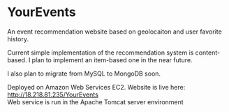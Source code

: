 # YourEvents

An event recommendation website based on geolocaiton and user favorite history. 

Current simple implementation of the recommendation system is content-based. I plan to implement an item-based one in the 
near future. 

I also plan to migrate from MySQL to MongoDB soon. 

Deployed on Amazon Web Services EC2. Website is live here: http://18.218.81.235/YourEvents  
Web service is run in the Apache Tomcat server environment
